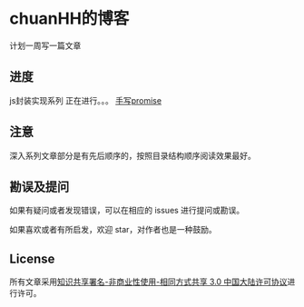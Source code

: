 # chuanHH的博客
计划一周写一篇文章
## 进度
js封装实现系列 正在进行。。。
[手写promise](https://github.com/chuanHH/Blog/blob/master/articles/js%E5%9F%BA%E7%A1%80/promise.md)
## 注意

深入系列文章部分是有先后顺序的，按照目录结构顺序阅读效果最好。

## 勘误及提问

如果有疑问或者发现错误，可以在相应的 issues 进行提问或勘误。

如果喜欢或者有所启发，欢迎 star，对作者也是一种鼓励。

## License

所有文章采用[知识共享署名-非商业性使用-相同方式共享 3.0 中国大陆许可协议](http://creativecommons.org/licenses/by-nc-sa/3.0/cn/)进行许可。